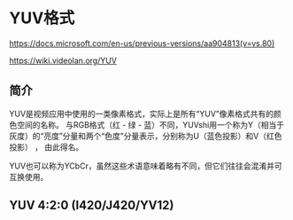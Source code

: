 # YUV格式

https://docs.microsoft.com/en-us/previous-versions/aa904813(v=vs.80)

https://wiki.videolan.org/YUV

##  简介

YUV是视频应用中使用的一类像素格式，实际上是所有“YUV”像素格式共有的颜色空间的名称。 与RGB格式（红 - 绿 - 蓝）不同，YUVshi用一个称为Y（相当于灰度）的“亮度”分量和两个“色度”分量表示，分别称为U（蓝色投影）和V（红色投影） ， 由此得名。

YUV也可以称为YCbCr，虽然这些术语意味着略有不同，但它们往往会混淆并可互换使用。

## YUV 4:2:0 (I420/J420/YV12)

